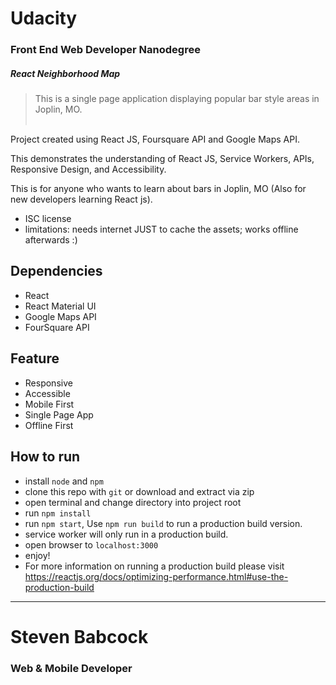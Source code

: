 # Udacity
### Front End Web Developer Nanodegree
##### React Neighborhood Map

> This is a single page application displaying popular bar style areas in Joplin, MO.
<br/><br/>

Project created using React JS, Foursquare API and Google Maps API. <br/>

This demonstrates the understanding of React JS, Service Workers, APIs, Responsive Design, and Accessibility. <br/>

This is for anyone who wants to learn about bars in Joplin, MO (Also for new developers learning React js).

* ISC license
* limitations: needs internet JUST to cache the assets; works offline afterwards :)


## Dependencies
* React
* React Material UI
* Google Maps API
* FourSquare API


## Feature
* Responsive
* Accessible
* Mobile First
* Single Page App
* Offline First


## How to run
* install `node` and `npm`
* clone this repo with `git` or download and extract via zip
* open terminal and change directory into project root
* run `npm install`
* run `npm start`, Use `npm run build` to run a production build version.
* service worker will only run in a production build.
* open browser to `localhost:3000`
* enjoy!
* For more information on running a production build please visit https://reactjs.org/docs/optimizing-performance.html#use-the-production-build

-----
# Steven Babcock
### Web & Mobile Developer

